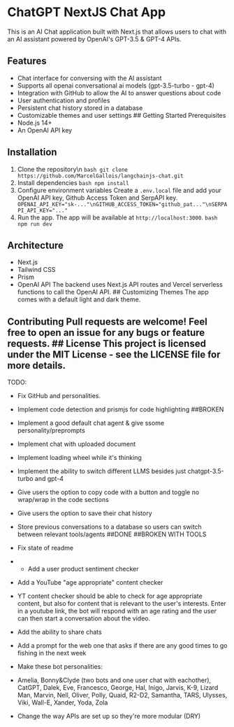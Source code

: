 # ChatGPT NextJS Chat App 
This is an AI Chat application built with Next.js that allows users to chat with an AI assistant powered by OpenAI's GPT-3.5 & GPT-4 APIs. 
## Features 
- Chat interface for conversing with the AI assistant
- Supports all openai conversational ai models (gpt-3.5-turbo - gpt-4)
- Integration with GitHub to allow the AI to answer questions about code
- User authentication and profiles
- Persistent chat history stored in a database
- Customizable themes and user settings ## Getting Started Prerequisites
- Node.js 14+
- An OpenAI API key
## Installation 
1. Clone the repository\n
   ```bash git clone https://github.com/MarcelGallois/langchainjs-chat.git ```
2. Install dependencies
   ```bash npm install ```
3. Configure environment variables Create a `.env.local` file and add your OpenAI API key, Github Access Token and SerpAPI key.
   ``` OPENAI_API_KEY="sk-..."\nGITHUB_ACCESS_TOKEN="github_pat..."\nSERPAPI_API_KEY="..."```
4. Run the app. The app will be available at `http://localhost:3000`.
   ```bash npm run dev ```
## Architecture 
- Next.js
- Tailwind CSS
- Prism
- OpenAI API
The backend uses Next.js API routes and Vercel serverless functions to call the OpenAI API. ## Customizing Themes The app comes with a default light and dark theme.
## Contributing Pull requests are welcome! Feel free to open an issue for any bugs or feature requests. ## License This project is licensed under the MIT License - see the LICENSE file for more details. 
TODO: 
- Fix GitHub and personalities.
- Implement code detection and prismjs for code highlighting ##BROKEN
- Implement a good default chat agent & give ssome personality/preprompts
- Implement chat with uploaded document
- Implement loading wheel while it's thinking
- Implement the ability to switch different LLMS besides just chatgpt-3.5-turbo and gpt-4
- Give users the option to copy code with a button and toggle no wrap/wrap in the code sections
- Give users the option to save their chat history
- Store previous conversations to a database so users can switch between relevant tools/agents ##DONE ##BROKEN WITH TOOLS
- Fix state of readme
- - Add a user product sentiment checker
- Add a YouTube "age appropriate" content checker
- YT content checker should be able to check for age appropriate content, but also for content that is relevant to the user's interests. Enter in a youtube link, the bot will respond with an age rating and the user can then start a conversation about the video.
- Add the ability to share chats
- Add a prompt for the web one that asks if there are any good times to go fishing in the next week
- Make these bot personalities:
- Amelia, Bonny&Clyde (two bots and one user chat with eachother), CatGPT, Dalek, Eve, Francesco, George, Hal, Inigo, Jarvis, K-9, Lizard Man, Marvin, Nell, Oliver, Polly, Quaid, R2-D2, Samantha, TARS, Ulysses, Viki, Wall-E, Xander, Yoda, Zola

- Change the way APIs are set up so they're more modular (DRY)
